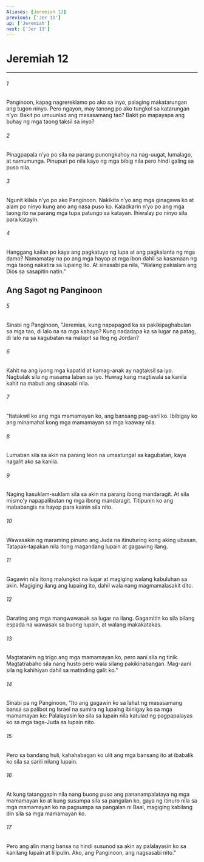 ```yaml
---
Aliases: [Jeremiah 12]
previous: ['Jer 11']
up: ['Jeremiah']
next: ['Jer 13']
---
```

# Jeremiah 12

***

###### 1
Panginoon, kapag nagrereklamo po ako sa inyo, palaging makatarungan ang tugon ninyo. Pero ngayon, may tanong po ako tungkol sa katarungan nʼyo: Bakit po umuunlad ang masasamang tao? Bakit po mapayapa ang buhay ng mga taong taksil sa inyo? 

###### 2
Pinagpapala nʼyo po sila na parang punongkahoy na nag-uugat, lumalago, at namumunga. Pinupuri po nila kayo ng mga bibig nila pero hindi galing sa puso nila. 

###### 3
Ngunit kilala nʼyo po ako Panginoon. Nakikita nʼyo ang mga ginagawa ko at alam po ninyo kung ano ang nasa puso ko. Kaladkarin nʼyo po ang mga taong ito na parang mga tupa patungo sa katayan. Ihiwalay po ninyo sila para katayin. 

###### 4
Hanggang kailan po kaya ang pagkatuyo ng lupa at ang pagkalanta ng mga damo? Namamatay na po ang mga hayop at mga ibon dahil sa kasamaan ng mga taong nakatira sa lupaing ito. At sinasabi pa nila, "Walang pakialam ang Dios sa sasapitin natin." 

## Ang Sagot ng Panginoon 

###### 5
Sinabi ng Panginoon, "Jeremias, kung napapagod ka sa pakikipaghabulan sa mga tao, di lalo na sa mga kabayo? Kung nadadapa ka sa lugar na patag, di lalo na sa kagubatan na malapit sa Ilog ng Jordan? 

###### 6
Kahit na ang iyong mga kapatid at kamag-anak ay nagtaksil sa iyo. Nagbalak sila ng masama laban sa iyo. Huwag kang magtiwala sa kanila kahit na mabuti ang sinasabi nila. 

###### 7
"Itatakwil ko ang mga mamamayan ko, ang bansang pag-aari ko. Ibibigay ko ang minamahal kong mga mamamayan sa mga kaaway nila. 

###### 8
Lumaban sila sa akin na parang leon na umaatungal sa kagubatan, kaya nagalit ako sa kanila. 

###### 9
Naging kasuklam-suklam sila sa akin na parang ibong mandaragit. At sila mismoʼy napapalibutan ng mga ibong mandaragit. Titipunin ko ang mababangis na hayop para kainin sila nito. 

###### 10
Wawasakin ng maraming pinuno ang Juda na itinuturing kong aking ubasan. Tatapak-tapakan nila itong magandang lupain at gagawing ilang. 

###### 11
Gagawin nila itong malungkot na lugar at magiging walang kabuluhan sa akin. Magiging ilang ang lupaing ito, dahil wala nang magmamalasakit dito. 

###### 12
Darating ang mga mangwawasak sa lugar na ilang. Gagamitin ko sila bilang espada na wawasak sa buong lupain, at walang makakatakas. 

###### 13
Magtatanim ng trigo ang mga mamamayan ko, pero aani sila ng tinik. Magtatrabaho sila nang husto pero wala silang pakikinabangan. Mag-aani sila ng kahihiyan dahil sa matinding galit ko." 

###### 14
Sinabi pa ng Panginoon, "Ito ang gagawin ko sa lahat ng masasamang bansa sa palibot ng Israel na sumira ng lupaing ibinigay ko sa mga mamamayan ko: Palalayasin ko sila sa lupain nila katulad ng pagpapalayas ko sa mga taga-Juda sa lupain nito. 

###### 15
Pero sa bandang huli, kahahabagan ko ulit ang mga bansang ito at ibabalik ko sila sa sarili nilang lupain. 

###### 16
At kung tatanggapin nila nang buong puso ang pananampalataya ng mga mamamayan ko at kung susumpa sila sa pangalan ko, gaya ng itinuro nila sa mga mamamayan ko na pagsumpa sa pangalan ni Baal, magiging kabilang din sila sa mga mamamayan ko. 

###### 17
Pero ang alin mang bansa na hindi susunod sa akin ay palalayasin ko sa kanilang lupain at lilipulin. Ako, ang Panginoon, ang nagsasabi nito."
